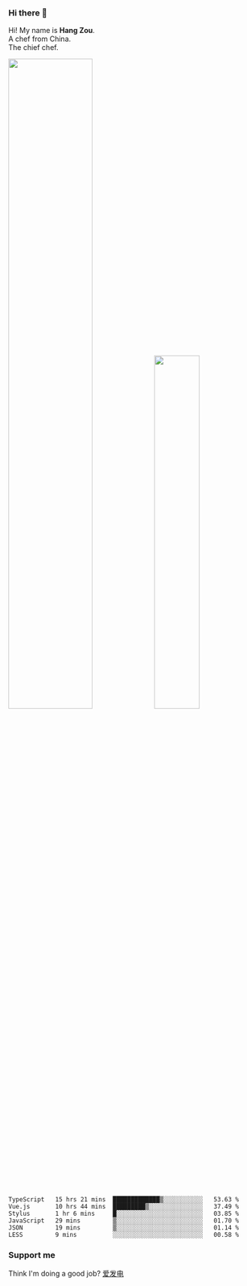 ### Hi there 👋

Hi! My name is **Hang Zou**.  
A chef from China.  
The chief chef.

<img align="" width="57.5%" src="https://github-readme-stats.vercel.app/api?username=zouhangwithsweet&hide_title=true&hide_border=true&show_icons=true&include_all_commits=true&line_height=21" /><img align="" width="42.4%" src="https://github-readme-stats.vercel.app/api/top-langs/?username=zouhangwithsweet&hide_title=true&hide_border=true&layout=compact" />

<!--START_SECTION:waka-->

```text
TypeScript   15 hrs 21 mins  █████████████▒░░░░░░░░░░░   53.63 %
Vue.js       10 hrs 44 mins  █████████▒░░░░░░░░░░░░░░░   37.49 %
Stylus       1 hr 6 mins     █░░░░░░░░░░░░░░░░░░░░░░░░   03.85 %
JavaScript   29 mins         ▒░░░░░░░░░░░░░░░░░░░░░░░░   01.70 %
JSON         19 mins         ▒░░░░░░░░░░░░░░░░░░░░░░░░   01.14 %
LESS         9 mins          ░░░░░░░░░░░░░░░░░░░░░░░░░   00.58 %
```

<!--END_SECTION:waka-->

### Support me

Think I'm doing a good job? [爱发电](https://afdian.net/@zouhangsweet)
